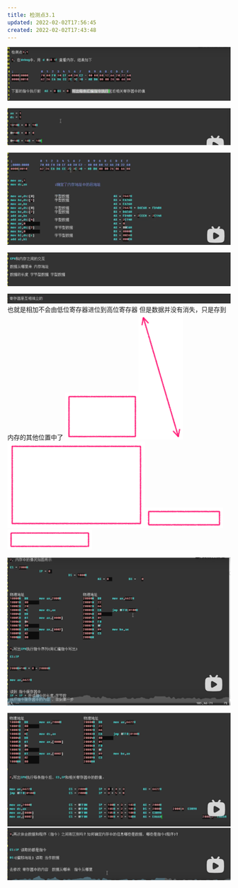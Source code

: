 ```yaml
---
title: 检测点3.1
updated: 2022-02-02T17:56:45
created: 2022-02-02T17:43:48
---
```


![image1](../../resources/df3d5ae046e54ab29318b956610ba27c.png)

![image2](../../resources/0cb2e980f32b466685b03644f67353ff.png)

![image3](../../resources/bd6d1471bb6a48118fcf050a8f9ade57.png)

![image4](../../resources/924e1f87e7044f1db48c26eddf4ae657.png)

![image5](../../resources/e2f4f39c5f4a4522a6bbc934b541257e.png)
也就是相加不会由低位寄存器进位到高位寄存器
但是数据并没有消失，只是存到内存的其他位置中了
![image6](../../resources/f6e8144b2a0446deb655cb993f6a6e75.png)![image7](../../resources/b61dbb11a12f48d9b19f496606efef0a.png)![image8](../../resources/9fdd288430034bcdb4716d13501daa28.png)![image9](../../resources/2fc3de2a242a4d14b54c68475dba5dc9.png)![image10](../../resources/efcb093b1fca4c1795ac7ebaadf58cb9.png)

![image11](../../resources/ac01e43ebc304684b4228a3de242b020.png)

![image12](../../resources/dcab0d1ba0d34b66ad05098a18e8f955.png)![image13](../../resources/3b804779d27d4f8bb05f693ccb44de89.png)
